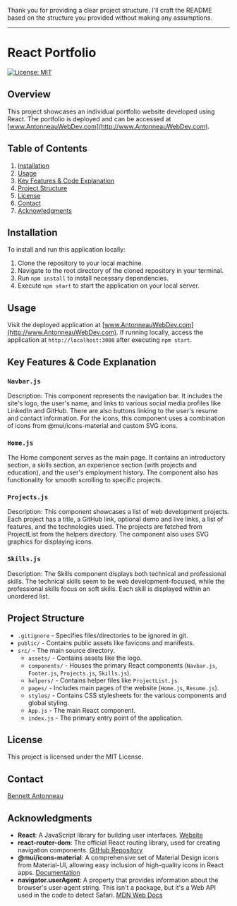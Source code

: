Thank you for providing a clear project structure. I'll craft the README based on the structure you provided without making any assumptions.

---

# React Portfolio

[![License: MIT](https://img.shields.io/badge/License-MIT-blue.svg)](https://opensource.org/licenses/MIT)

## Overview

This project showcases an individual portfolio website developed using React. The portfolio is deployed and can be accessed at [www.AntonneauWebDev.com](http://www.AntonneauWebDev.com).

## Table of Contents
1. [Installation](#installation)
2. [Usage](#usage)
3. [Key Features & Code Explanation](#key-features-&-code-explanation)
4. [Project Structure](#project-structure)
5. [License](#license)
6. [Contact](#contact)
7. [Acknowledgments](#Acknowledgments)

## Installation

To install and run this application locally:

1. Clone the repository to your local machine.
2. Navigate to the root directory of the cloned repository in your terminal.
3. Run `npm install` to install necessary dependencies.
4. Execute `npm start` to start the application on your local server.

## Usage

Visit the deployed application at [www.AntonneauWebDev.com](http://www.AntonneauWebDev.com). If running locally, access the application at `http://localhost:3000` after executing `npm start`.

## Key Features & Code Explanation

### `Navbar.js`
Description: This component represents the navigation bar. It includes the site's logo, the user's name, and links to various social media profiles like LinkedIn and GitHub. There are also buttons linking to the user's resume and contact information. For the icons, this component uses a combination of icons from @mui/icons-material and custom SVG icons.

### `Home.js`
The Home component serves as the main page. It contains an introductory section, a skills section, an experience section (with projects and education), and the user's employment history. The component also has functionality for smooth scrolling to specific projects.

### `Projects.js`
Description: This component showcases a list of web development projects. Each project has a title, a GitHub link, optional demo and live links, a list of features, and the technologies used. The projects are fetched from ProjectList from the helpers directory. The component also uses SVG graphics for displaying icons.

### `Skills.js`
Description: The Skills component displays both technical and professional skills. The technical skills seem to be web development-focused, while the professional skills focus on soft skills. Each skill is displayed within an unordered list.

## Project Structure

- `.gitignore` - Specifies files/directories to be ignored in git.
- `public/` - Contains public assets like favicons and manifests.
- `src/` - The main source directory.
  - `assets/` - Contains assets like the logo.
  - `components/` - Houses the primary React components (`Navbar.js`, `Footer.js`, `Projects.js`, `Skills.js`).
  - `helpers/` - Contains helper files like `ProjectList.js`.
  - `pages/` - Includes main pages of the website (`Home.js`, `Resume.js`).
  - `styles/` - Contains CSS stylesheets for the various components and global styling.
  - `App.js` - The main React component.
  - `index.js` - The primary entry point of the application.
  
## License
This project is licensed under the MIT License.

## Contact
[Bennett Antonneau](mailto:benantonn@gmail.com)

## Acknowledgments

- **React**: A JavaScript library for building user interfaces. [Website](https://reactjs.org/)
- **react-router-dom**: The official React routing library, used for creating navigation components. [GitHub Repository](https://github.com/ReactTraining/react-router/tree/master/packages/react-router-dom)
- **@mui/icons-material**: A comprehensive set of Material Design icons from Material-UI, allowing easy inclusion of high-quality icons in React apps. [Documentation](https://mui.com/components/icons/)
- **navigator.userAgent**: A property that provides information about the browser's user-agent string. This isn't a package, but it's a Web API used in the code to detect Safari. [MDN Web Docs](https://developer.mozilla.org/en-US/docs/Web/API/Navigator/userAgent)
